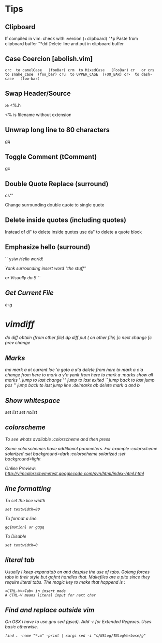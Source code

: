 Tips
=====

Clipboard
------------
If compiled in vim:
check with :version (+clipboard)
    "*p     Paste from clipboard buffer
    "*dd    Delete line and put in clipboard buffer

Case Coercion [abolish.vim]
---------------------------------
``
crc  to camelCase   (fooBar)
crm  to MixedCase   (FooBar)
cr_  or
crs  to snake_case  (foo_bar)
cru  to UPPER_CASE  (FOO_BAR)
cr-  to dash-case   (foo-bar)
``

Swap Header/Source
-------------------
:e <%.h

<% is filename without extension



Unwrap long line to 80 characters
---------------------------------
gq 


Toggle Comment (tComment)
-------------------------
gc


Double Quote Replace (surround)
------------------------------
cs"'

Change surrounding double quote to single quote


Delete inside quotes (including quotes)
---------------------------------------
Instead of di"  to delete inside quotes
use        da"  to delete a quote block

Emphasize hello (surround)
--------------------------
``
ysiw<em>
<em>Hello</em> world! 

Yank surrounding insert word "the stuff"

or Visually do 
S<em>
``

Get Current File
----------------
c-g


vimdiff
=======
do   diff obtain (from other file)
dp   diff put    (  on other file)
]c   next change
[c   prev change

Marks
-------
ma      mark a at current loc
'a      goto a
d'a     delete from here to mark a
c'a     change from here to mark a
y'a     yank   from here to mark a
:marks  show all marks
'.      jump to last change
'"      jump to last exited
``      jump back to last jump pos
''      jump back to last jump line
:delmarks ab   delete mark a and b


Show whitespace
----------------
set list
set nolist

colorscheme
--------------
To see whats available
    :colorscheme 
and then press <C-d>

Some colorschemes have additional parameters.
For example
    :colorscheme solarized
    :set background=dark
    :colorscheme solarized
    :set background=light

Online Preview: 
    http://vimcolorschemetest.googlecode.com/svn/html/index-html.html


line formatting
-------------------
To set the line width

    set textwidth=80 

To format a line.

    gq{motion} or gqgq 

To Disable

    set textwidth=0 


literal tab
-----------------
Usually I keep expandtab on and despise the use of tabs.
Golang forces tabs in their style but gofmt handles that.
Makefiles are a pita since they require literal tabs.
The magic key to make that happend is :
    
    <CTRL-V><Tab> in insert mode
    # CTRL-V means literal input for next char

Find and replace outside vim
-----------------------------
On OSX i have to use gnu sed (gsed).
Add -r for Extended Regexes. Uses basic otherwise.

    find . -name "*.m" -print | xargs sed -i "s/NSLog/TNLogVerbose/g"

